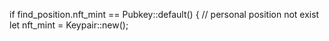 if find_position.nft_mint == Pubkey::default() {
    // personal position not exist
    let nft_mint = Keypair::new();